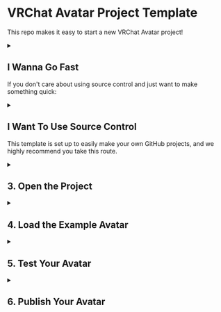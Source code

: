 # VRChat Avatar Project Template

This repo makes it easy to start a new VRChat Avatar project!

<details>
<summary>

## I Wanna Go Fast
If you don't care about using source control and just want to make something quick:

</summary>

1. [Download this Zip](https://github.com/vrchat-community/template-avatar/archive/refs/heads/main.zip) and unpack it somewhere.
2. Go to "3. Open the Project" below.

</details>

<details>
<summary>

## I Want To Use Source Control
This template is set up to easily make your own GitHub projects, and we highly recommend you take this route.

</summary>

## 1. Make Your Own GitHub Project

Press [![Use This Template](https://user-images.githubusercontent.com/737888/185467681-e5fdb099-d99f-454b-8d9e-0760e5a6e588.png)](https://github.com/vrchat-community/template-avatar/generate)
to start a new GitHub project, and follow the directions there. This is an optional step but gets you started with using GitHub for source control so you'll always have a backup.

## 2. Clone or Download the Project

If you're not ready to use git yet, you can download a zip of your project by pressing the "Code" button and then "Download Zip".

If you're familiar with git, use your favorite client or the command line to clone your repository.

</details>

<details>
<summary>

## 3. Open the Project

</summary>

Use Unity 2019.4.31.f1 to open the project. Press "OK" on the dialog that offers to download the required VRChat packages.
  
![image](https://user-images.githubusercontent.com/737888/185468226-33492169-c1f5-4b27-b5c4-83febb5e6e66.png)

</details>

<details>
<summary>

## 4. Load the Example Avatar

</summary>

Find the "VRChat SDK" item in the menu bar at the top of the Unity Editor window, press it to open, then choose "Samples > Avatar Dynamics Robot Avatar".

  ![avatar-sample](https://user-images.githubusercontent.com/737888/185468680-43c8900d-37df-45c1-979c-8c7007c99d3e.png)

Once the scene opens, choose "File > Save As..." and give the scene a new name.

Then modify the avatar however you'd like - you can [read all about our Avatars 3.0 System here](https://docs.vrchat.com/docs/avatars-30).

</details>

<details>
<summary>

## 5. Test Your Avatar

</summary>

When you're ready to try out your Avatar, find and choose the menu item "VRChat SDK > Show Control Panel". 
* Sign into your VRChat Account in the "Authentication" tab.
* Switch to the "Builder" tab and choose "Build & Test".
* After a quick build process, you should see a popup with the message "Test Avatar Built".
  
  ![image](https://user-images.githubusercontent.com/737888/185468821-425a132f-3271-4096-b6d1-fb5b70b51c10.png)

* Launch VRChat, open your Avatars menu (click on "Avatars" in your Quick Menu) and look in the "Other" section. Your test avatar will have a temporary name based on the name of the GameObject with the VRC Avatar Descriptor on it. The default name will be "SDK: Tutorial_Robot_Avatar_Dynamics_Demo_v1".
* Select your Test Avatar and press "Test This Avatar" on the left-hand side of your menu.

You should now be testing your custom avatar!

</details>

<details>
<summary>

## 6. Publish Your Avatar

</summary>

When you're ready to publish your Avatar so you can use it regularly:
* Return to the VRChat SDK Control Panel in your Unity Project
* Switch to the "Builder" tab and press "Build and Publish for Windows". 
* This will build your Avatar and add some publishing options to your Game window.
* Fill out the required fields "Avatar Name", "Description", "Sharing", and check the terms box "the above information is accurate...".
* Press "Upload".

Return to VRChat - your Avatar should now show up under "My Creations" at the top of the Avatar listing. Choose it and enjoy!

</details>
